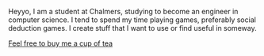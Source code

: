 Heyyo, I am a student at Chalmers, studying to become an engineer in computer science.
I tend to spend my time playing games, preferably social deduction games.
I create stuff that I want to use or find useful in someway.

[Feel free to buy me a cup of tea](https://www.buymeacoffee.com/the1penguin)

<!---
The1Penguin/The1Penguin is a ✨ special ✨ repository because its `README.md` (this file) appears on your GitHub profile.
You can click the Preview link to take a look at your changes.
--->
